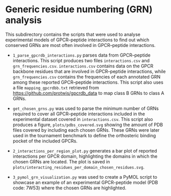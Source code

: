 # Generic residue numbering (GRN) analysis

This subdirectory contains the scripts that were used to analyse experimental models of GPCR–peptide interactions to find out which conserved GRNs are most often involved in GPCR–peptide interactions. 

- `1_parse_gpcrdb_interactions.py` parses data from GPCR–peptide interactions. This script produces two files `interactions.csv` and `grn_frequencies.csv`. `interactions.csv` contains data on the GPCR backbone residues that are involved in GPCR–peptide interactions, while `grn_frequencies.csv` contains the frequencies of each annotated GRN among these reported GPCR–peptide interactions. This script also uses a file `mapping_gpcrdbb.txt` retrieved from https://github.com/protwis/gpcrdb_data to map class B GRNs to class A GRNs. 

- `get_chosen_grns.py` was used to parse the minimum number of GRNs required to cover all GPCR–peptide interactions included in the experimental dataset covered in `interactions.csv`. This script also produces a figure, `plots/pdbs_covered.svg` showing the amount of PDB files covered by including each chosen GRNs. These GRNs were later used in the tournament benchmark to define the orthosteric binding pocket of the included GPCRs. 

- `2_interactions_per_region_plot.py` generates a bar plot of reported interactions per GPCR domain, highlighting the domains in which the chosen GRNs are located. The plot is saved in `plots/interacting_residues_per_domain_chosen_residues.svg`.

- `3_pymol_grn_visualization.py` was used to create a PyMOL script to showcase an example of an experimental GPCR-peptide model (PDB code: 7W53) where the chosen GRNs are highlighted. 
